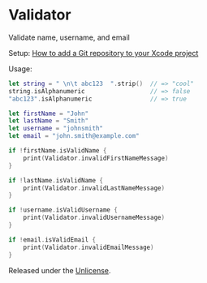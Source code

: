 # Validator

Validate name, username, and email

Setup: [How to add a Git repository to your Xcode project][1]

Usage:

```swift
let string = " \n\t abc123  ".strip()  // => "cool"
string.isAlphanumeric                  // => false
"abc123".isAlphanumeric                // => true
```

```swift
let firstName = "John"
let lastName = "Smith"
let username = "johnsmith"
let email = "john.smith@example.com"

if !firstName.isValidName {
    print(Validator.invalidFirstNameMessage)
}

if !lastName.isValidName {
    print(Validator.invalidLastNameMessage)
}

if !username.isValidUsername {
    print(Validator.invalidUsernameMessage)
}

if !email.isValidEmail {
    print(Validator.invalidEmailMessage)
}
```

Released under the [Unlicense][2].


  [1]: https://github.com/acani/Libraries
  [2]: http://unlicense.org
